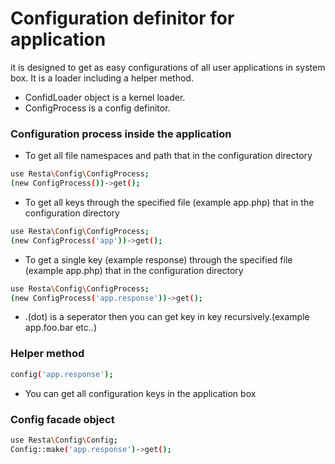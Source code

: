 # Configuration definitor for application
it is designed to get as easy configurations of all user applications in system box.
It is a loader including a helper method.

* ConfidLoader object is a kernel loader.
* ConfigProcess is a config definitor.

### Configuration process inside the application

- To get all file namespaces and path that in the configuration directory
```sh
use Resta\Config\ConfigProcess;
(new ConfigProcess())->get();
```
- To get all keys through the specified file (example app.php) that in the configuration directory
```sh
use Resta\Config\ConfigProcess;
(new ConfigProcess('app'))->get();
```

- To get a single key (example response) through the specified file (example app.php) that in the configuration directory
```sh
use Resta\Config\ConfigProcess;
(new ConfigProcess('app.response'))->get();
```
- .(dot) is a seperator then you can get key in key recursively.(example app.foo.bar etc..)

### Helper method

```sh
config('app.response');
```
- You can get all configuration keys in the application box

### Config facade object

```sh
use Resta\Config\Config;
Config::make('app.response')->get();
```